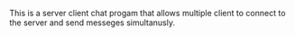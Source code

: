 This is a server client chat progam that allows multiple client to connect to the server and send messeges simultanusly. 
